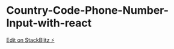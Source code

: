 # Country-Code-Phone-Number-Input-with-react

[Edit on StackBlitz ⚡️](https://stackblitz.com/edit/stackblitz-starters-mvcwkp)